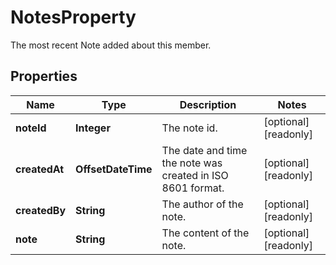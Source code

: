 

# NotesProperty

The most recent Note added about this member.

## Properties

| Name | Type | Description | Notes |
|------------ | ------------- | ------------- | -------------|
|**noteId** | **Integer** | The note id. |  [optional] [readonly] |
|**createdAt** | **OffsetDateTime** | The date and time the note was created in ISO 8601 format. |  [optional] [readonly] |
|**createdBy** | **String** | The author of the note. |  [optional] [readonly] |
|**note** | **String** | The content of the note. |  [optional] [readonly] |



